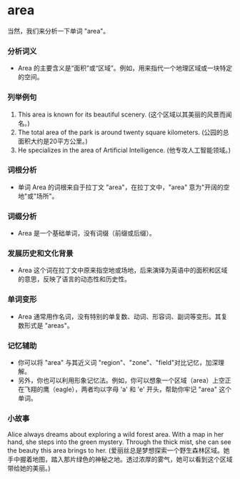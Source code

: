 # area

当然，我们来分析一下单词 "area"。

  

### 分析词义

  

*   Area 的主要含义是“面积”或“区域”。例如，用来指代一个地理区域或一块特定的空间。

  

### 列举例句

  

1.  This area is known for its beautiful scenery. (这个区域以其美丽的风景而闻名。)
2.  The total area of the park is around twenty square kilometers. (公园的总面积大约是20平方公里。)
3.  He specializes in the area of Artificial Intelligence. (他专攻人工智能领域。)

  

### 词根分析

  

*   单词 Area 的词根来自于拉丁文 "area"，在拉丁文中，"area" 意为"开阔的空地"或"场所"。

  

### 词缀分析

  

*   Area 是一个基础单词，没有词缀（前缀或后缀）。

  

### 发展历史和文化背景

  

*   Area 这个词在拉丁文中原来指空地或场地，后来演绎为英语中的面积和区域的意思，反映了语言的动态性和历史性。

  

### 单词变形

  

*   Area 通常用作名词，没有特别的单复数、动词、形容词、副词等变形。其复数形式是 "areas"。

  

### 记忆辅助

  

*   你可以将 "area" 与其近义词 "region"、"zone"、"field"对比记忆，加深理解。
*   另外，你也可以利用形象记忆法。例如，你可以想象一个区域（area）上空正在飞翔的鹰（eagle），两者均以字母 'a' 和 'e' 开头，帮助你牢记 "area" 这个单词。

  

### 小故事

  

Alice always dreams about exploring a wild forest area. With a map in her hand, she steps into the green mystery. Through the thick mist, she can see the beauty this area brings to her. (爱丽丝总是梦想探索一个野生森林区域。她手中握着地图，踏入那片绿色的神秘之地。透过浓厚的雾气，她可以看到这个区域带给她的美丽。)
